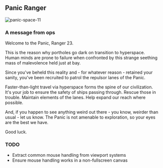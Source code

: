 ## Panic Ranger

![panic-space-11](https://cloud.githubusercontent.com/assets/21687/25076705/2a771772-22f1-11e7-83a9-0085634ba4b9.gif)

### A message from ops

Welcome to the Panic, Ranger 23.

This is the reason why portholes go dark on transition to hyperspace. Human
minds are prone to failure when confronted by this strange seething mass of
malevolence held just at bay.

Since you've beheld this reality and - for whatever reason - retained your
sanity, you've been recruited to patrol the repulsor lanes of the Panic.

Faster-than-light travel via hyperspace forms the spine of our civilization.
It's your job to ensure the safety of ships passing through. Rescue those in
trouble. Maintain elements of the lanes. Help expand our reach where possible.

And, if you happen to see anything weird out there - you know, weirder than
usual - let us know. The Panic is not amenable to exploration, so your eyes are
the best we have.

Good luck.

### TODO

* Extract common mouse handling from viewport systems
* Ensure mouse handling works in a non-fullscreen canvas
